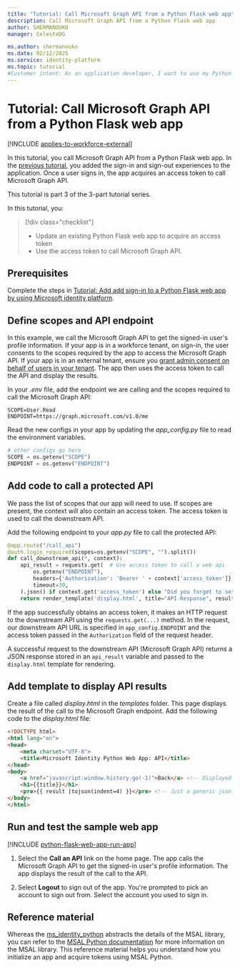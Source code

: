 ```yaml
---
title: "Tutorial: Call Microsoft Graph API from a Python Flask web app"
description: Call Microsoft Graph API from a Python Flask web app
author: SHERMANOUKO
manager: CelesteDG

ms.author: shermanouko
ms.date: 02/12/2025
ms.service: identity-platform
ms.topic: tutorial
#Customer intent: As an application developer, I want to use my Python Flask web app to call Microsoft Graph API so that I can read a signed-in user's profile information.
---
```


# Tutorial: Call Microsoft Graph API from a Python Flask web app

[!INCLUDE [applies-to-workforce-external](../external-id/includes/applies-to-workforce-external.md)]

In this tutorial, you call Microsoft Graph API from a Python Flask web app. In the [previous tutorial](tutorial-web-app-python-flask-sign-in-out.md), you added the sign-in and sign-out experiences to the application. Once a user signs in, the app acquires an access token to call Microsoft Graph API.

This tutorial is part 3 of the 3-part tutorial series.

In this tutorial, you:

> [!div class="checklist"]
>
> - Update an existing Python Flask web app to acquire an access token
> - Use the access token to call Microsoft Graph API.

## Prerequisites

Complete the steps in [Tutorial: Add add sign-in to a Python Flask web app by using Microsoft identity platform](tutorial-web-app-node-sign-in-sign-out.md). 

## Define scopes and API endpoint

In this example, we call the Microsoft Graph API to get the signed-in user's profile information. If your app is in a workforce tenant, on sign-in, the user consents to the scopes required by the app to access the Microsoft Graph API. If your app is in an external tenant, ensure you [grant admin consent on behalf of users in your tenant](./quickstart-register-app.md#grant-admin-consent-external-tenants-only). The app then uses the access token to call the API and display the results.

In your *.env* file, add the endpoint we are calling and the scopes required to call the Microsoft Graph API:

```
SCOPE=User.Read
ENDPOINT=https://graph.microsoft.com/v1.0/me
```

Read the new configs in your app by updating the *app_config.py* file to read the environment variables.

```python
# other configs go here
SCOPE = os.getenv("SCOPE")
ENDPOINT = os.getenv("ENDPOINT")
```

## Add code to call a protected API

We pass the list of scopes that our app will need to use. If scopes are present, the context will also contain an access token. The access token is used to call the downstream API.

Add the following endpoint to your *app.py* file to call the protected API:

```python
@app.route("/call_api")
@auth.login_required(scopes=os.getenv("SCOPE", "").split())
def call_downstream_api(*, context):
    api_result = requests.get(  # Use access token to call a web api
        os.getenv("ENDPOINT"),
        headers={'Authorization': 'Bearer ' + context['access_token']},
        timeout=30,
    ).json() if context.get('access_token') else "Did you forget to set the SCOPE environment variable?"
    return render_template('display.html', title="API Response", result=api_result)
``` 

If the app successfully obtains an access token, it makes an HTTP request to the downstream API using the `requests.get(...)` method. In the request, our downstream API URL is specified in `app_config.ENDPOINT` and the access token passed in the `Authorization` field of the request header. 

A successful request to the downstream API (Microsoft Graph API) returns a JSON response stored in an `api_result` variable and passed to the `display.html` template for rendering. 

## Add template to display API results

Create a file called *display.html* in the *templates* folder. This page displays the result of the call to the Microsoft Graph endpoint. Add the following code to the *display.html* file:

```html
<!DOCTYPE html>
<html lang="en">
<head>
    <meta charset="UTF-8">
    <title>Microsoft Identity Python Web App: API</title>
</head>
<body>
    <a href="javascript:window.history.go(-1)">Back</a> <!-- Displayed on top of a potentially large JSON response, so it will remain visible -->
    <h1>{{title}}</h1>
    <pre>{{ result |tojson(indent=4) }}</pre> <!-- Just a generic json viewer -->
</body>
</html>
```

## Run and test the sample web app

[!INCLUDE [python-flask-web-app-run-app](./includes/python-web-app/flask-web-app-tutorial.md)]

1. Select the **Call an API** link on the home page. The app calls the Microsoft Graph API to get the signed-in user's profile information. The app displays the result of the call to the API.

1. Select **Logout** to sign out of the app. You're prompted to pick an account to sign out from. Select the account you used to sign in.

## Reference material

Whereas the [ms_identity_python](https://github.com/azure-samples/ms-identity-python) abstracts the details of the MSAL library, you can refer to the [MSAL Python documentation](/entra/msal/python/) for more information on the MSAL library. This reference material helps you understand how you initialize an app and acquire tokens using MSAL Python.
